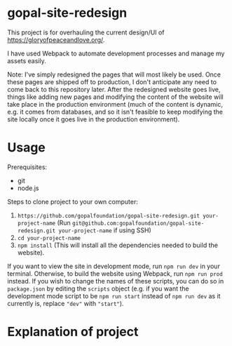 # gopal-site-redesign

This project is for overhauling the current design/UI of https://gloryofpeaceandlove.org/. 

I have used Webpack to automate development processes and manage my assets easily. 

Note: I've simply redesigned the pages that will most likely be used. Once these pages are shipped off to production, I don't anticipate any need to come back to this repository later. After the redesigned website goes live, things like adding new pages and modifying the content of the website will take place in the production environment (much of the content is dynamic, e.g. it comes from databases, and so it isn't feasible to keep modifying the site locally once it goes live in the production environment). 

# Usage

Prerequisites: 
- git
- node.js

Steps to clone project to your own computer: 
1. `https://github.com/gopalfoundation/gopal-site-redesign.git your-project-name` (Run `git@github.com:gopalfoundation/gopal-site-redesign.git your-project-name` if using SSH)
2. `cd your-project-name`
3. `npm install` (This will install all the dependencies needed to build the website).

If you want to view the site in development mode, run `npm run dev` in your terminal. Otherwise, to build the website using Webpack, run `npm run prod` instead. If you wish to change the names of these scripts, you can do so in `package.json` by editing the `scripts` object (e.g. if you want the development mode script to be `npm run start` instead of `npm run dev` as it currently is, replace `"dev"` with `"start"`). 

# Explanation of project

